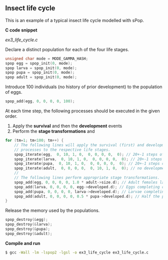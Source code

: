 ## Insect life cycle

This is an example of a typical insect life cycle modelled with sPop.

**C code snippet**

*ex3_life_cycle.c*

Declare a distinct population for each of the four life stages.
```c
unsigned char mode = MODE_GAMMA_HASH;
spop egg = spop_init(0, mode);
spop larva = spop_init(0, mode);
spop pupa = spop_init(0, mode);
spop adult = spop_init(0, mode);
```
Introduce 100 individuals (no history of prior development) to the population of eggs.
```c
spop_add(egg, 0, 0, 0, 0, 100);
```
At each time step, the following processes should be executed in the given order.
1. Apply the **survival** and then the **development** events
2. Perform the **stage transformations** and 
```c
for (tm=1; tm<100; tm++) {
    // The following lines will apply the survival (first) and development (next) 
    // processes to the respective life stages.
    spop_iterate(egg,  0, 10, 1, 0,  0, 0, 0, 0,  0); // 20+-1 steps of development, no death
    spop_iterate(larva,  0, 10, 1, 0,  0, 0, 0, 0,  0); // 20+-1 steps of development, no death
    spop_iterate(pupa,  0, 10, 1, 0,  0, 0, 0, 0,  0); // 20+-1 steps of development, no death
    spop_iterate(adult,  0, 0, 0, 0,  0, 10, 1, 0,  0); // no development, 10+-1 steps of lifetime
    //
    // The following lines perform appropriate stage transformations.
    spop_add(egg, 0, 0, 0, 0, 1.0 * adult->size.d); // Adult females lay 1 egg per day
    spop_add(larva, 0, 0, 0, 0, egg->developed.d); // Eggs completing development will hatch into larvae
    spop_add(pupa, 0, 0, 0, 0, larva->developed.d); // Larvae completing development will hatch into pupae
    spop_add(adult, 0, 0, 0, 0, 0.5 * pupa->developed.d); // Half the pupae will become adult females
}
```
Release the memory used by the populations.
```c
spop_destroy(&egg);
spop_destroy(&larva);
spop_destroy(&pupa);
spop_destroy(&adult);
```

**Compile and run**

```bash
$ gcc -Wall -lm -lspop2 -lgsl -o ex3_life_cycle ex3_life_cycle.c
```
